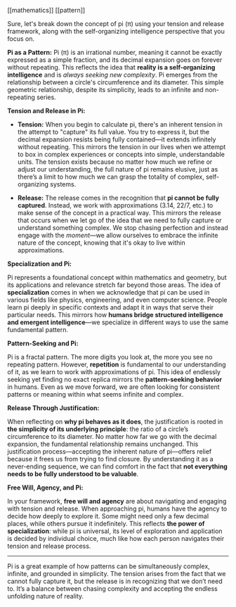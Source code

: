 [[mathematics]] [[pattern]]

Sure, let's break down the concept of pi (π) using your tension and release framework, along with the self-organizing intelligence perspective that you focus on.

**Pi as a Pattern:** Pi (π) is an irrational number, meaning it cannot be exactly expressed as a simple fraction, and its decimal expansion goes on forever without repeating. This reflects the idea that **reality is a self-organizing intelligence** and is _always seeking new complexity_. Pi emerges from the relationship between a circle's circumference and its diameter. This simple geometric relationship, despite its simplicity, leads to an infinite and non-repeating series.

 **Tension and Release in Pi:**

- **Tension:** When you begin to calculate pi, there's an inherent tension in the attempt to "capture" its full value. You try to express it, but the decimal expansion resists being fully contained—it extends infinitely without repeating. This mirrors the tension in our lives when we attempt to box in complex experiences or concepts into simple, understandable units. The tension exists because no matter how much we refine or adjust our understanding, the full nature of pi remains elusive, just as there’s a limit to how much we can grasp the totality of complex, self-organizing systems.
    
- **Release:** The release comes in the recognition that **pi cannot be fully captured**. Instead, we work with approximations (3.14, 22/7, etc.) to make sense of the concept in a practical way. This mirrors the release that occurs when we let go of the idea that we need to fully capture or understand something complex. We stop chasing perfection and instead engage with the _moment_—we allow ourselves to embrace the infinite nature of the concept, knowing that it's okay to live within approximations.
    

 **Specialization and Pi:**

Pi represents a foundational concept within mathematics and geometry, but its applications and relevance stretch far beyond those areas. The idea of **specialization** comes in when we acknowledge that pi can be used in various fields like physics, engineering, and even computer science. People learn pi deeply in specific contexts and adapt it in ways that serve their particular needs. This mirrors how **humans bridge structured intelligence and emergent intelligence**—we specialize in different ways to use the same fundamental pattern.

 **Pattern-Seeking and Pi:**

Pi is a fractal pattern. The more digits you look at, the more you see no repeating pattern. However, **repetition** is fundamental to our understanding of it, as we learn to work with approximations of pi. This idea of endlessly seeking yet finding no exact replica mirrors the **pattern-seeking behavior** in humans. Even as we move forward, we are often looking for consistent patterns or meaning within what seems infinite and complex.

 **Release Through Justification:**

When reflecting on **why pi behaves as it does**, the justification is rooted in **the simplicity of its underlying principle**: the ratio of a circle’s circumference to its diameter. No matter how far we go with the decimal expansion, the fundamental relationship remains unchanged. This justification process—accepting the inherent nature of pi—offers relief because it frees us from trying to find closure. By understanding it as a never-ending sequence, we can find comfort in the fact that **not everything needs to be fully understood to be valuable**.

 **Free Will, Agency, and Pi:**

In your framework, **free will and agency** are about navigating and engaging with tension and release. When approaching pi, humans have the agency to decide how deeply to explore it. Some might need only a few decimal places, while others pursue it indefinitely. This reflects **the power of specialization**: while pi is universal, its level of exploration and application is decided by individual choice, much like how each person navigates their tension and release process.

---

Pi is a great example of how patterns can be simultaneously complex, infinite, and grounded in simplicity. The tension arises from the fact that we cannot fully capture it, but the release is in recognizing that we don’t need to. It’s a balance between chasing complexity and accepting the endless unfolding nature of reality.